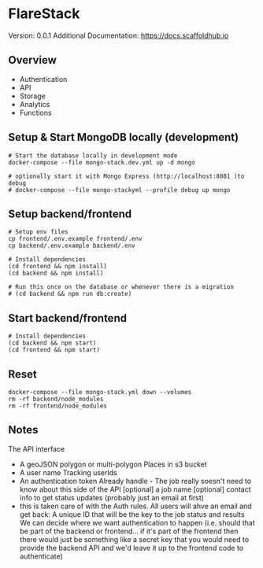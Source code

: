 # FlareStack

Version: 0.0.1
Additional Documentation: https://docs.scaffoldhub.io

## Overview

* Authentication
* API
* Storage
* Analytics
* Functions


## Setup & Start MongoDB locally (development)

```
# Start the database locally in development mode
docker-compose --file mongo-stack.dev.yml up -d mongo

# optionally start it with Mongo Express (http://localhost:8081 )to debug
# docker-compose --file mongo-stackyml --profile debug up mongo

```

## Setup backend/frontend

```
# Setup env files
cp frontend/.env.example frontend/.env
cp backend/.env.example backend/.env

# Install dependencies
(cd frontend && npm install)
(cd backend && npm install)

# Run this once on the database or whenever there is a migration
# (cd backend && npm run db:create)
```

## Start backend/frontend

```
# Install dependencies
(cd backend && npm start)
(cd frontend && npm start)
```

## Reset

```
docker-compose --file mongo-stack.yml down --volumes
rm -rf backend/node_modules
rm -rf frontend/node_modules
```

## Notes

The API interface
* A geoJSON polygon or multi-polygon
Places in s3 bucket
* A user name
Tracking userIds
* An authentication token
Already handle - The job really soesn't need to know about this side of the API
[optional] a job name
[optional] contact info to get status updates (probably just an email at first)
* this is taken care of with the Auth rules. All users will ahve an email
and get back:
A unique ID that will be the key to the job status and results
We can decide where we want authentication to happen (i.e. should that be part of the backend or frontend... if it's part of the frontend then there would just be something like a secret key that you would need to provide the backend API and we'd leave it up to the frontend code to authenticate)
